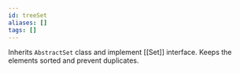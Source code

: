 ```yaml
---
id: treeSet
aliases: []
tags: []
---
```


Inherits `AbstractSet` class and implement [[Set]] interface.
Keeps the elements sorted and prevent duplicates.
